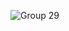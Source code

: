 ![Group 29](https://github.com/ungchun/MC2-Backend/assets/50910456/33126516-03f1-495a-b135-8757f93d2ecd)
